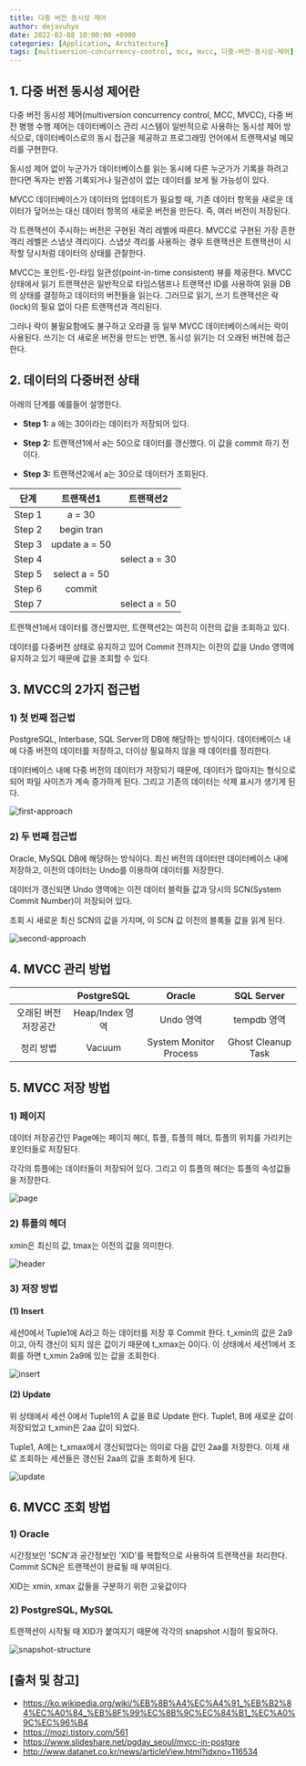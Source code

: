 ```yaml
---
title: 다중 버전 동시성 제어
author: dejavuhyo
date: 2022-02-08 10:00:00 +0900
categories: [Application, Architecture]
tags: [multiversion-concurrency-control, mcc, mvcc, 다중-버전-동시성-제어]
---
```


## 1. 다중 버전 동시성 제어란
다중 버전 동시성 제어(multiversion concurrency control, MCC, MVCC), 다중 버전 병행 수행 제어는 데이터베이스 관리 시스템이 일반적으로 사용하는 동시성 제어 방식으로, 데이터베이스로의 동시 접근을 제공하고 프로그래밍 언어에서 트랜잭셔널 메모리를 구현한다.

동시성 제어 없이 누군가가 데이터베이스를 읽는 동시에 다른 누군가가 기록을 하려고 한다면 독자는 반쯤 기록되거나 일관성이 없는 데이터를 보게 될 가능성이 있다.

MVCC 데이터베이스가 데이터의 업데이트가 필요할 때, 기존 데이터 항목을 새로운 데이터가 덮어쓰는 대신 데이터 항목의 새로운 버전을 만든다. 즉, 여러 버전이 저장된다.

각 트랜잭션이 주시하는 버전은 구현된 격리 레벨에 따른다. MVCC로 구현된 가장 흔한 격리 레벨은 스냅샷 격리이다. 스냅샷 격리를 사용하는 경우 트랜잭션은 트랜잭션이 시작할 당시처럼 데이터의 상태를 관찰한다.

MVCC는 포인트-인-타임 일관성(point-in-time consistent) 뷰를 제공한다. MVCC 상태에서 읽기 트랜잭션은 일반적으로 타임스탬프나 트랜잭션 ID를 사용하여 읽을 DB의 상태를 결정하고 데이터의 버전들을 읽는다. 그러므로 읽기, 쓰기 트랜잭션은 락(lock)의 필요 없이 다른 트랜잭션과 격리된다.

그러나 락이 불필요함에도 불구하고 오라클 등 일부 MVCC 데이터베이스에서는 락이 사용된다. 쓰기는 더 새로운 버전을 만드는 반면, 동시성 읽기는 더 오래된 버전에 접근한다.

## 2. 데이터의 다중버전 상태
아래의 단계를 예를들어 설명한다.

* **Step 1:** a 에는 30이라는 데이터가 저장되어 있다.

* **Step 2:** 트랜잭션1에서 a는 50으로 데이터를 갱신했다. 이 값을 commit 하기 전이다.

* **Step 3:** 트랜잭션2에서 a는 30으로 데이터가 조회된다.

| 단계 | 트랜잭션1 | 트랜잭션2 |
|:-----:|:-----:|:-----:|
| Step 1 | a = 30 |  |
| Step 2 | begin tran |  |
| Step 3 | update a = 50 |  |
| Step 4 |  | select a = 30 |
| Step 5 | select a = 50 |  |
| Step 6 | commit |  |
| Step 7 |  | select a = 50 |

트랜잭션1에서 데이터를 갱신했지만, 트랜잭션2는 여전히 이전의 값을 조회하고 있다.

데이터를 다중버전 상태로 유지하고 있어 Commit 전까지는 이전의 값을 Undo 영역에 유지하고 있기 때문에 값을 조회할 수 있다.

## 3. MVCC의 2가지 접근법

### 1) 첫 번째 접근법
PostgreSQL, Interbase, SQL Server의 DB에 해당하는 방식이다. 데이터베이스 내에 다중 버전의 데이터를 저장하고, 더이상 필요하지 않을 때 데이터를 정리한다.

데이터베이스 내에 다중 버전의 데이터가 저장되기 때문에, 데이터가 많아지는 형식으로 되어 파일 사이즈가 계속 증가하게 된다. 그리고 기존의 데이터는 삭제 표시가 생기게 된다.

![first-approach](/assets/img/2022-02-08-multiversion-concurrency-control/first-approach.png)

### 2) 두 번째 접근법
Oracle, MySQL DB에 해당하는 방식이다. 최신 버전의 데이터만 데이터베이스 내에 저장하고, 이전의 데이터는 Undo를 이용하여 데이터를 저장한다.

데이터가 갱신되면 Undo 영역에는 이전 데이터 블럭들 값과 당시의 SCN(System Commit Number)이 저장되어 있다.

조회 시 새로운 최신 SCN의 값을 가지며, 이 SCN 값 이전의 블록들 값을 읽게 된다.

![second-approach](/assets/img/2022-02-08-multiversion-concurrency-control/second-approach.png)

## 4. MVCC 관리 방법

|  | PostgreSQL | Oracle | SQL Server |
|:-----:|:-----:|:-----:|:-----:|
| 오래된 버전 저장공간 | Heap/Index 영역 | Undo 영역 | tempdb 영역 |
| 정리 방법 | Vacuum | System Monitor Process | Ghost Cleanup Task |

## 5. MVCC 저장 방법

### 1) 페이지
데이터 저장공간인 Page에는 페이지 헤더, 튜플, 튜플의 헤더, 튜플의 위치를 가리키는 포인터들로 저장된다.

각각의 튜플에는 데이터들이 저장되어 있다. 그리고 이 튜플의 헤더는 튜플의 속성값들을 저장한다.

![page](/assets/img/2022-02-08-multiversion-concurrency-control/page.png)

### 2) 튜플의 헤더
xmin은 최신의 값, tmax는 이전의 값을 의미한다.

![header](/assets/img/2022-02-08-multiversion-concurrency-control/header.png)

### 3) 저장 방법

#### (1) Insert
세션0에서 Tuple1에 A라고 하는 데이터를 저장 후 Commit 한다. t_xmin의 값은 2a9이고, 아직 갱신이 되지 않은 값이기 때문에 t_xmax는 0이다. 이 상태에서 세션1에서 조회를 하면 t_xmin 2a9에 있는 값을 조회한다.

![insert](/assets/img/2022-02-08-multiversion-concurrency-control/insert.png)

#### (2) Update
위 상태에서 세션 0에서 Tuple1의 A 값을 B로 Update 한다. Tuple1, B에 새로운 값이 저장되었고 t_xmin은 2aa 값이 되었다.

Tuple1, A에는 t_xmax에서 갱신되었다는 의미로 다음 값인 2aa를 저장한다. 이제 새로 조회하는 세션들은 갱신된 2aa의 값을 조회하게 된다.

![update](/assets/img/2022-02-08-multiversion-concurrency-control/update.png)

## 6. MVCC 조회 방법

### 1) Oracle
시간정보인 'SCN'과 공간정보인 'XID'를 복합적으로 사용하여 트랜잭션을 처리한다. Commit SCN은 트랜잭션이 완료될 때 부여된다.

XID는 xmin, xmax 값들을 구분하기 위한 고윳값이다

### 2) PostgreSQL, MySQL
트랜잭션이 시작될 때 XID가 붙여지기 때문에 각각의 snapshot 시점이 필요하다.

![snapshot-structure](/assets/img/2022-02-08-multiversion-concurrency-control/snapshot-structure.png)

## [출처 및 참고]
* <https://ko.wikipedia.org/wiki/%EB%8B%A4%EC%A4%91_%EB%B2%84%EC%A0%84_%EB%8F%99%EC%8B%9C%EC%84%B1_%EC%A0%9C%EC%96%B4>
* <https://mozi.tistory.com/561>
* <https://www.slideshare.net/pgday_seoul/mvcc-in-postgre>
* <http://www.datanet.co.kr/news/articleView.html?idxno=116534>
